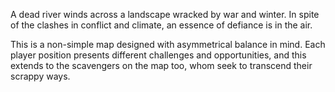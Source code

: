 A dead river winds across a landscape wracked by war and winter. In spite of the clashes in conflict and climate, an essence of defiance is in the air.

This is a non-simple map designed with asymmetrical balance in mind. Each player position presents different challenges and opportunities, and this extends to the scavengers on the map too, whom seek to transcend their scrappy ways.